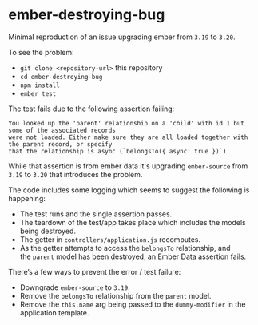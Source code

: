 # ember-destroying-bug

Minimal reproduction of an issue upgrading ember from `3.19` to `3.20`.

To see the problem:
* `git clone <repository-url>` this repository
* `cd ember-destroying-bug`
* `npm install`
* `ember test`

The test fails due to the following assertion failing:
```
You looked up the 'parent' relationship on a 'child' with id 1 but some of the associated records
were not loaded. Either make sure they are all loaded together with the parent record, or specify
that the relationship is async (`belongsTo({ async: true })`)
```

While that assertion is from ember data it's upgrading `ember-source` from `3.19` to `3.20` that introduces the problem.

The code includes some logging which seems to suggest the following is happening:
* The test runs and the single assertion passes.
* The teardown of the test/app takes place which includes the models being destroyed.
* The getter in `controllers/application.js` recomputes.
* As the getter attempts to access the `belongsTo` relationship, and the `parent` model has been destroyed, an Ember Data assertion fails.

There’s a few ways to prevent the error / test failure:
* Downgrade `ember-source` to `3.19`.
* Remove the `belongsTo` relationship from the `parent` model.
* Remove the `this.name` arg being passed to the `dummy-modifier` in the application template.
